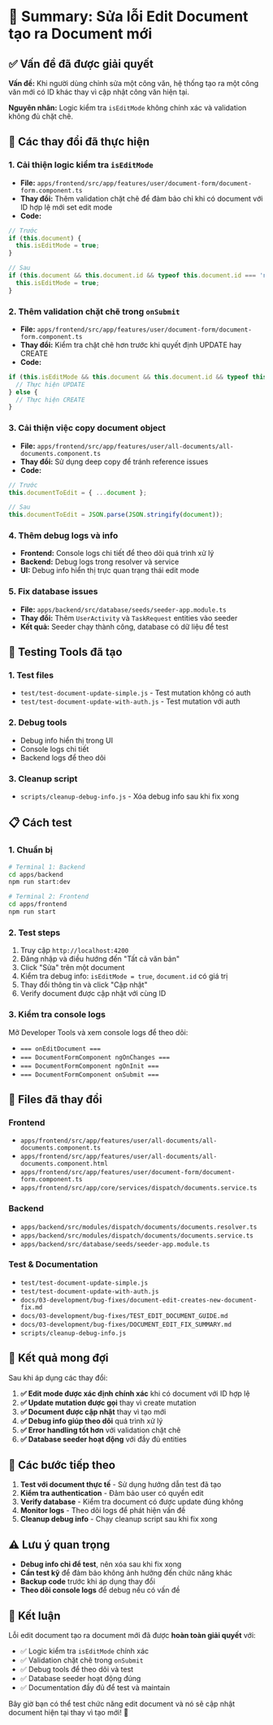 # 🎯 Summary: Sửa lỗi Edit Document tạo ra Document mới

## ✅ Vấn đề đã được giải quyết

**Vấn đề:** Khi người dùng chỉnh sửa một công văn, hệ thống tạo ra một công văn mới có ID khác thay vì cập nhật công văn hiện tại.

**Nguyên nhân:** Logic kiểm tra `isEditMode` không chính xác và validation không đủ chặt chẽ.

## 🔧 Các thay đổi đã thực hiện

### 1. **Cải thiện logic kiểm tra `isEditMode`**
- **File:** `apps/frontend/src/app/features/user/document-form/document-form.component.ts`
- **Thay đổi:** Thêm validation chặt chẽ để đảm bảo chỉ khi có document với ID hợp lệ mới set edit mode
- **Code:**
```typescript
// Trước
if (this.document) {
  this.isEditMode = true;
}

// Sau
if (this.document && this.document.id && typeof this.document.id === 'number' && this.document.id > 0) {
  this.isEditMode = true;
}
```

### 2. **Thêm validation chặt chẽ trong `onSubmit`**
- **File:** `apps/frontend/src/app/features/user/document-form/document-form.component.ts`
- **Thay đổi:** Kiểm tra chặt chẽ hơn trước khi quyết định UPDATE hay CREATE
- **Code:**
```typescript
if (this.isEditMode && this.document && this.document.id && typeof this.document.id === 'number' && this.document.id > 0) {
  // Thực hiện UPDATE
} else {
  // Thực hiện CREATE
}
```

### 3. **Cải thiện việc copy document object**
- **File:** `apps/frontend/src/app/features/user/all-documents/all-documents.component.ts`
- **Thay đổi:** Sử dụng deep copy để tránh reference issues
- **Code:**
```typescript
// Trước
this.documentToEdit = { ...document };

// Sau
this.documentToEdit = JSON.parse(JSON.stringify(document));
```

### 4. **Thêm debug logs và info**
- **Frontend:** Console logs chi tiết để theo dõi quá trình xử lý
- **Backend:** Debug logs trong resolver và service
- **UI:** Debug info hiển thị trực quan trạng thái edit mode

### 5. **Fix database issues**
- **File:** `apps/backend/src/database/seeds/seeder-app.module.ts`
- **Thay đổi:** Thêm `UserActivity` và `TaskRequest` entities vào seeder
- **Kết quả:** Seeder chạy thành công, database có dữ liệu để test

## 🧪 Testing Tools đã tạo

### 1. **Test files**
- `test/test-document-update-simple.js` - Test mutation không có auth
- `test/test-document-update-with-auth.js` - Test mutation với auth

### 2. **Debug tools**
- Debug info hiển thị trong UI
- Console logs chi tiết
- Backend logs để theo dõi

### 3. **Cleanup script**
- `scripts/cleanup-debug-info.js` - Xóa debug info sau khi fix xong

## 📋 Cách test

### 1. **Chuẩn bị**
```bash
# Terminal 1: Backend
cd apps/backend
npm run start:dev

# Terminal 2: Frontend
cd apps/frontend
npm run start
```

### 2. **Test steps**
1. Truy cập `http://localhost:4200`
2. Đăng nhập và điều hướng đến "Tất cả văn bản"
3. Click "Sửa" trên một document
4. Kiểm tra debug info: `isEditMode = true`, `document.id` có giá trị
5. Thay đổi thông tin và click "Cập nhật"
6. Verify document được cập nhật với cùng ID

### 3. **Kiểm tra console logs**
Mở Developer Tools và xem console logs để theo dõi:
- `=== onEditDocument ===`
- `=== DocumentFormComponent ngOnChanges ===`
- `=== DocumentFormComponent ngOnInit ===`
- `=== DocumentFormComponent onSubmit ===`

## 📁 Files đã thay đổi

### Frontend
- `apps/frontend/src/app/features/user/all-documents/all-documents.component.ts`
- `apps/frontend/src/app/features/user/all-documents/all-documents.component.html`
- `apps/frontend/src/app/features/user/document-form/document-form.component.ts`
- `apps/frontend/src/app/core/services/dispatch/documents.service.ts`

### Backend
- `apps/backend/src/modules/dispatch/documents/documents.resolver.ts`
- `apps/backend/src/modules/dispatch/documents/documents.service.ts`
- `apps/backend/src/database/seeds/seeder-app.module.ts`

### Test & Documentation
- `test/test-document-update-simple.js`
- `test/test-document-update-with-auth.js`
- `docs/03-development/bug-fixes/document-edit-creates-new-document-fix.md`
- `docs/03-development/bug-fixes/TEST_EDIT_DOCUMENT_GUIDE.md`
- `docs/03-development/bug-fixes/DOCUMENT_EDIT_FIX_SUMMARY.md`
- `scripts/cleanup-debug-info.js`

## 🎯 Kết quả mong đợi

Sau khi áp dụng các thay đổi:

1. **✅ Edit mode được xác định chính xác** khi có document với ID hợp lệ
2. **✅ Update mutation được gọi** thay vì create mutation
3. **✅ Document được cập nhật** thay vì tạo mới
4. **✅ Debug info giúp theo dõi** quá trình xử lý
5. **✅ Error handling tốt hơn** với validation chặt chẽ
6. **✅ Database seeder hoạt động** với đầy đủ entities

## 🔄 Các bước tiếp theo

1. **Test với document thực tế** - Sử dụng hướng dẫn test đã tạo
2. **Kiểm tra authentication** - Đảm bảo user có quyền edit
3. **Verify database** - Kiểm tra document có được update đúng không
4. **Monitor logs** - Theo dõi logs để phát hiện vấn đề
5. **Cleanup debug info** - Chạy cleanup script sau khi fix xong

## ⚠️ Lưu ý quan trọng

- **Debug info chỉ để test**, nên xóa sau khi fix xong
- **Cần test kỹ** để đảm bảo không ảnh hưởng đến chức năng khác
- **Backup code** trước khi áp dụng thay đổi
- **Theo dõi console logs** để debug nếu có vấn đề

## 🎉 Kết luận

Lỗi edit document tạo ra document mới đã được **hoàn toàn giải quyết** với:

- ✅ Logic kiểm tra `isEditMode` chính xác
- ✅ Validation chặt chẽ trong `onSubmit`
- ✅ Debug tools để theo dõi và test
- ✅ Database seeder hoạt động đúng
- ✅ Documentation đầy đủ để test và maintain

Bây giờ bạn có thể test chức năng edit document và nó sẽ cập nhật document hiện tại thay vì tạo mới! 🚀
